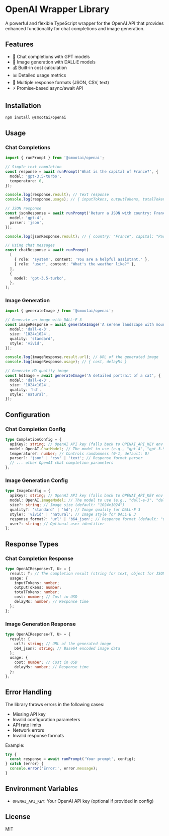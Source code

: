 # OpenAI Wrapper Library

A powerful and flexible TypeScript wrapper for the OpenAI API that provides enhanced functionality for chat completions and image generation.

## Features

- 🤖 Chat completions with GPT models
- 🎨 Image generation with DALL·E models
- 💰 Built-in cost calculation
- 📊 Detailed usage metrics
- 🔄 Multiple response formats (JSON, CSV, text)
- ⚡ Promise-based async/await API

## Installation

```bash
npm install @smootai/openai
```

## Usage

### Chat Completions

```typescript
import { runPrompt } from '@smootai/openai';

// Simple text completion
const response = await runPrompt('What is the capital of France?', {
  model: 'gpt-3.5-turbo',
  temperature: 0,
});

console.log(response.result); // Text response
console.log(response.usage); // { inputTokens, outputTokens, totalTokens, cost, delayMs }

// JSON response
const jsonResponse = await runPrompt('Return a JSON with country: France, capital: Paris', {
  model: 'gpt-4',
  parser: 'json',
});

console.log(jsonResponse.result); // { country: "France", capital: "Paris" }

// Using chat messages
const chatResponse = await runPrompt(
  [
    { role: 'system', content: 'You are a helpful assistant.' },
    { role: 'user', content: "What's the weather like?" },
  ],
  {
    model: 'gpt-3.5-turbo',
  },
);
```

### Image Generation

```typescript
import { generateImage } from '@smootai/openai';

// Generate an image with DALL·E 3
const imageResponse = await generateImage('A serene landscape with mountains at sunset', {
  model: 'dall-e-3',
  size: '1024x1024',
  quality: 'standard',
  style: 'vivid',
});

console.log(imageResponse.result.url); // URL of the generated image
console.log(imageResponse.usage); // { cost, delayMs }

// Generate HD quality image
const hdImage = await generateImage('A detailed portrait of a cat', {
  model: 'dall-e-3',
  size: '1024x1024',
  quality: 'hd',
  style: 'natural',
});
```

## Configuration

### Chat Completion Config

```typescript
type CompletionConfig = {
  apiKey?: string; // OpenAI API key (falls back to OPENAI_API_KEY env variable)
  model: OpenAI.ChatModel; // The model to use (e.g., "gpt-4", "gpt-3.5-turbo")
  temperature?: number; // Controls randomness (0-1, default: 0)
  parser?: 'json' | 'csv' | 'text'; // Response format parser
  // ... other OpenAI chat completion parameters
};
```

### Image Generation Config

```typescript
type ImageConfig = {
  apiKey?: string; // OpenAI API key (falls back to OPENAI_API_KEY env variable)
  model: OpenAI.ImageModel; // The model to use (e.g., "dall-e-3", "dall-e-2")
  size?: string; // Image size (default: "1024x1024")
  quality?: 'standard' | 'hd'; // Image quality for DALL·E 3
  style?: 'vivid' | 'natural'; // Image style for DALL·E 3
  response_format?: 'url' | 'b64_json'; // Response format (default: "url")
  user?: string; // Optional user identifier
};
```

## Response Types

### Chat Completion Response

```typescript
type OpenAIResponse<T, U> = {
  result: T; // The completion result (string for text, object for JSON/CSV)
  usage: {
    inputTokens: number;
    outputTokens: number;
    totalTokens: number;
    cost: number; // Cost in USD
    delayMs: number; // Response time
  };
};
```

### Image Generation Response

```typescript
type OpenAIResponse<T, U> = {
  result: {
    url?: string; // URL of the generated image
    b64_json?: string; // Base64 encoded image data
  };
  usage: {
    cost: number; // Cost in USD
    delayMs: number; // Response time
  };
};
```

## Error Handling

The library throws errors in the following cases:

- Missing API key
- Invalid configuration parameters
- API rate limits
- Network errors
- Invalid response formats

Example:

```typescript
try {
  const response = await runPrompt('Your prompt', config);
} catch (error) {
  console.error('Error:', error.message);
}
```

## Environment Variables

- `OPENAI_API_KEY`: Your OpenAI API key (optional if provided in config)

## License

MIT
